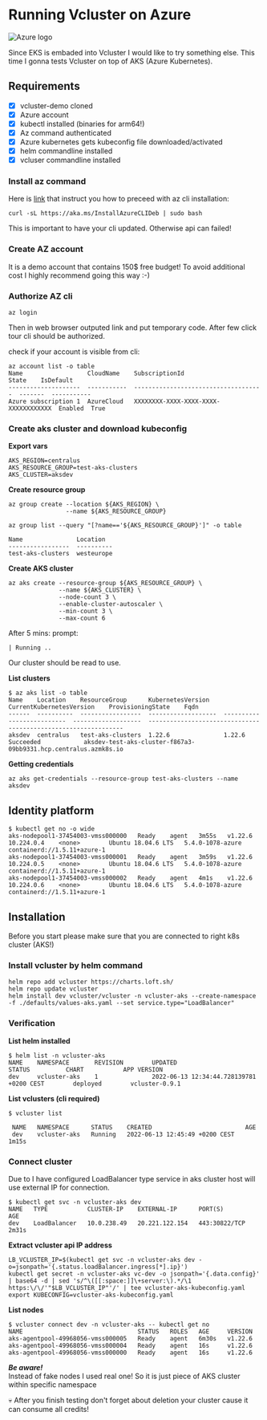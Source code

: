 # Running Vcluster on Azure
![Azure logo](https://bluestream.gr/wp-content/uploads/Azure-Logo-600x300-1.png)

Since EKS is embaded into Vcluster I would like to try something else. This time I gonna
tests Vcluster on top of AKS (Azure Kubernetes).

## Requirements
- [X] vcluster-demo cloned
- [X] Azure account
- [X] kubectl installed (binaries for arm64!)
- [X] Az command authenticated
- [X] Azure kubernetes gets kubeconfig file downloaded/activated
- [X] helm commandline installed
- [X] vcluser commandline installed

### Install az command
Here is [link](https://docs.microsoft.com/en-us/cli/azure/install-azure-cli) that instruct you how to preceed with az cli installation:

```console
curl -sL https://aka.ms/InstallAzureCLIDeb | sudo bash
```

This is important to have your cli updated. Otherwise api can failed!

### Create AZ account
It is a demo account that contains 150$ free budget! To avoid additional cost I highly recommend going this way :-)

### Authorize AZ cli
```console
az login
```
Then in web browser outputed link and put temporary code. After few click tour cli should be authorized.

check if your account is visible from cli:

```console
az account list -o table
Name                  CloudName    SubscriptionId                        State    IsDefault
--------------------  -----------  ------------------------------------  -------  -----------
Azure subscription 1  AzureCloud   XXXXXXXX-XXXX-XXXX-XXXX-XXXXXXXXXXXX  Enabled  True
```

### Create aks cluster and download kubeconfig

**Export vars**
```console
AKS_REGION=centralus
AKS_RESOURCE_GROUP=test-aks-clusters
AKS_CLUSTER=aksdev
```

**Create resource group**
```console
az group create --location ${AKS_REGION} \
                --name ${AKS_RESOURCE_GROUP}
```

```console
az group list --query "[?name=='${AKS_RESOURCE_GROUP}']" -o table

Name               Location
-----------------  ----------
test-aks-clusters  westeurope
```

**Create AKS cluster**
``` 
az aks create --resource-group ${AKS_RESOURCE_GROUP} \
              --name ${AKS_CLUSTER} \
              --node-count 3 \
              --enable-cluster-autoscaler \
              --min-count 3 \
              --max-count 6 
```
After 5 mins:
prompt:
```console
| Running ..
```

Our cluster should be read to use.

**List clusters**
```console
$ az aks list -o table
Name    Location    ResourceGroup      KubernetesVersion    CurrentKubernetesVersion    ProvisioningState    Fqdn
------  ----------  -----------------  -------------------  --------------------------  -------------------  ---------------------------------------------------------------
aksdev  centralus   test-aks-clusters  1.22.6               1.22.6                      Succeeded            aksdev-test-aks-cluster-f867a3-09bb9331.hcp.centralus.azmk8s.io
```

**Getting credentials**
```console
az aks get-credentials --resource-group test-aks-clusters --name aksdev
```

## Identity platform
```console
$ kubectl get no -o wide
aks-nodepool1-37454003-vmss000000   Ready    agent   3m55s   v1.22.6   10.224.0.4    <none>        Ubuntu 18.04.6 LTS   5.4.0-1078-azure   containerd://1.5.11+azure-1
aks-nodepool1-37454003-vmss000001   Ready    agent   3m59s   v1.22.6   10.224.0.5    <none>        Ubuntu 18.04.6 LTS   5.4.0-1078-azure   containerd://1.5.11+azure-1
aks-nodepool1-37454003-vmss000002   Ready    agent   4m1s    v1.22.6   10.224.0.6    <none>        Ubuntu 18.04.6 LTS   5.4.0-1078-azure   containerd://1.5.11+azure-1
```

## Installation
Before you start please make sure that you are connected to right k8s cluster (AKS!)

### Install vcluster by helm command
```console
helm repo add vcluster https://charts.loft.sh/
helm repo update vcluster
helm install dev vcluster/vcluster -n vcluster-aks --create-namespace -f ./defaults/values-aks.yaml --set service.type="LoadBalancer"
```

### Verification

**List helm installed**
```console
$ helm list -n vcluster-aks
NAME    NAMESPACE       REVISION        UPDATED                                         STATUS          CHART           APP VERSION
dev     vcluster-aks    1               2022-06-13 12:34:44.728139781 +0200 CEST        deployed        vcluster-0.9.1   
```

**List vclusters (cli required)**
```console
$ vcluster list

 NAME   NAMESPACE      STATUS    CREATED                          AGE    
 dev    vcluster-aks   Running   2022-06-13 12:45:49 +0200 CEST   1m15s 
```

### Connect cluster
Due to I have configured LoadBalancer type service in aks cluster host will use external IP for connection.

```console
$ kubectl get svc -n vcluster-aks dev
NAME   TYPE           CLUSTER-IP    EXTERNAL-IP      PORT(S)         AGE
dev    LoadBalancer   10.0.238.49   20.221.122.154   443:30822/TCP   2m31s
```

**Extract vcluster api IP address**
```console
LB_VCLUSTER_IP=$(kubectl get svc -n vcluster-aks dev -o=jsonpath='{.status.loadBalancer.ingress[*].ip}')
kubectl get secret -n vcluster-aks vc-dev -o jsonpath='{.data.config}' | base64 -d | sed 's/^\([[:space:]]\+server:\).*/\1 https:\/\/'"$LB_VCLUSTER_IP"'/' | tee vcluster-aks-kubeconfig.yaml
export KUBECONFIG=vcluster-aks-kubeconfig.yaml
```

**List nodes**
```console
$ vcluster connect dev -n vcluster-aks -- kubectl get no
NAME                                STATUS   ROLES   AGE     VERSION
aks-agentpool-49968056-vmss000005   Ready    agent   6m30s   v1.22.6
aks-agentpool-49968056-vmss000004   Ready    agent   16s     v1.22.6
aks-agentpool-49968056-vmss000000   Ready    agent   16s     v1.22.6
```

***Be aware!***<br>
Instead of fake nodes I used real one! So it is just piece of AKS cluster within specific namespace

:skull:
After you finish testing don't forget about deletion your cluster cause it can consume all credits!